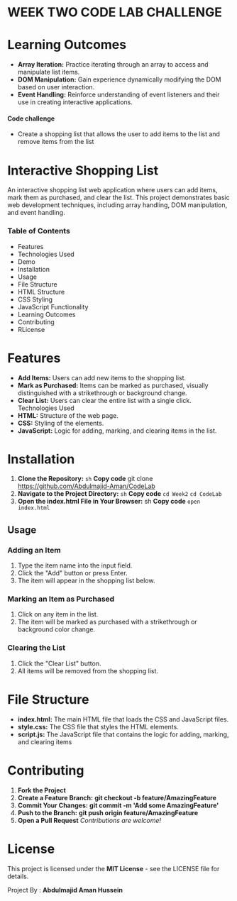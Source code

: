 # WEEK TWO CODE LAB CHALLENGE

# Learning Outcomes
- **Array Iteration:** Practice iterating through an array to access and manipulate list items.
- **DOM Manipulation:** Gain experience dynamically modifying the DOM based on user interaction.
- **Event Handling:** Reinforce understanding of event listeners and their use in creating interactive applications.


#### Code challenge
- Create a shopping list that allows the user to add items to the list and remove items from the list

# Interactive Shopping List
An interactive shopping list web application where users can add items, mark them as purchased, and clear the list. This project demonstrates basic web development techniques, including array handling, DOM manipulation, and event handling.


### Table of Contents
- Features
- Technologies Used
- Demo
- Installation
- Usage
- File Structure
- HTML Structure
- CSS Styling
- JavaScript Functionality
- Learning Outcomes
- Contributing
- RLicense

# Features
- **Add Items:** Users can add new items to the shopping list.
- **Mark as Purchased:** Items can be marked as purchased, visually distinguished with a strikethrough or background change.
- **Clear List:** Users can clear the entire list with a single click.
Technologies Used
- **HTML:** Structure of the web page.
- **CSS:** Styling of the elements.
- **JavaScript:** Logic for adding, marking, and clearing items in the list.


# Installation
1. **Clone the Repository:**
`sh`
**Copy code**
git clone https://github.com/Abdulmajid-Aman/CodeLab
2. **Navigate to the Project Directory:**
`sh`
**Copy code**
``cd Week2``
``cd CodeLab``
4. **Open the index.html File in Your Browser:**
sh
**Copy code**
``open index.html``

## Usage
### Adding an Item
1. Type the item name into the input field.
2. Click the "Add" button or press Enter.
3. The item will appear in the shopping list below.
### Marking an Item as Purchased
1. Click on any item in the list.
2. The item will be marked as purchased with a strikethrough or background color change.
### Clearing the List
1. Click the "Clear List" button.
2. All items will be removed from the shopping list.

# File Structure
- **index.html:** The main HTML file that loads the CSS and JavaScript files.
- **style.css:** The CSS file that styles the HTML elements.
- **script.js:** The JavaScript file that contains the logic for adding, marking, and clearing items


# Contributing
1. **Fork the Project**
2. **Create a Feature Branch:** ****git checkout -b feature/AmazingFeature****
3. **Commit Your Changes:**  ****git commit -m 'Add some AmazingFeature'****
4. **Push to the Branch:**  ****git push origin feature/AmazingFeature****
5. **Open a Pull Request**
*Contributions are welcome!*



# License
This project is licensed under the **MIT License** - see the LICENSE file for details.

Project By : **Abdulmajid Aman Hussein**
